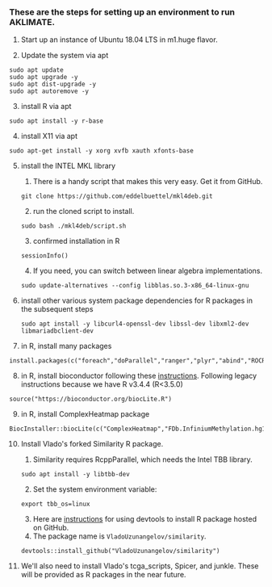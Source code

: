 ### These are the steps for setting up an environment to run AKLIMATE.

1. Start up an instance of Ubuntu 18.04 LTS in m1.huge flavor.

2. Update the system via apt
```
sudo apt update
sudo apt upgrade -y
sudo apt dist-upgrade -y
sudo apt autoremove -y
```

3. install R via apt
```
sudo apt install -y r-base
```

4. install X11 via apt
```
sudo apt-get install -y xorg xvfb xauth xfonts-base
```

5. install the INTEL MKL library
    1. There is a handy script that makes this very easy. Get it from GitHub.
    ```
    git clone https://github.com/eddelbuettel/mkl4deb.git
    ```
    2. run the cloned script to install.
    ```
    sudo bash ./mkl4deb/script.sh
    ```
    3. confirmed installation in R
    ```
    sessionInfo()
    ```
    4. If you need, you can switch between linear algebra implementations.
    ```
    sudo update-alternatives --config libblas.so.3-x86_64-linux-gnu
    ```

6. install other various system package dependencies for R packages in the subsequent steps
    ```
    sudo apt install -y libcurl4-openssl-dev libssl-dev libxml2-dev libmariadbclient-dev
    ```

7. in R, install many packages
```
install.packages(c("foreach","doParallel","ranger","plyr","abind","ROCR","caret","proxy","purrr","pracma","fastmatch","devtools","mlr","e1071","igraph","circlize","RColorBrewer","RMySQL"))
```

8. in R, install bioconductor following these [instructions](https://bioconductor.org/install/).
Following legacy instructions because we have R v3.4.4 (R<3.5.0)
```
source("https://bioconductor.org/biocLite.R")
```

9. in R, install ComplexHeatmap package
```
BiocInstaller::biocLite(c("ComplexHeatmap","FDb.InfiniumMethylation.hg19"))
```

10. Install Vlado's forked Similarity R package.
    1. Similarity requires RcppParallel, which needs the Intel TBB library.
    ```
    sudo apt install -y libtbb-dev
    ```
    2. Set the system environment variable:
    ```
    export tbb_os=linux
    ```
    3. Here are [instructions](https://cran.r-project.org/web/packages/githubinstall/vignettes/githubinstall.html) for using devtools to install R package hosted on GitHub.
    4. The package name is `VladoUzunangelov/similarity`.
    ```
    devtools::install_github("VladoUzunangelov/similarity")
    ```

11. We'll also need to install Vlado's tcga_scripts, Spicer, and junkle. These will be provided as R packages in the near future.

